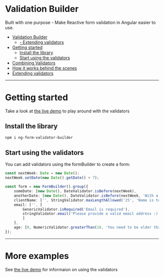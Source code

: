 # Validation Builder

Built with one purpose - Make Reactive form validation in Angular easier to use.

- [Validation Builder](#validation-builder)
  - [- Extending validators](#--extending-validators)
- [Getting started](#getting-started)
  - [Install the library](#install-the-library)
  - [Start using the validators](#start-using-the-validators)
- [Combining Validators](#combining-validators)
- [How it works behind the scenes](#how-it-works-behind-the-scenes)
- [Extending validators](#extending-validators)
---
# Getting started
Take a look at [the live demo](https://jaspeling.github.io/ng-form-validator/) to play around with the validators

## Install the library

```powershell
npm i ng-form-validator-builder
```

## Start using the validators

You can add validators using the formBuilder to create a form:

```typescript
const nextWeek: Date = new Date();
nextWeek.setDate(new Date().getDate() + 7);

const form = new FormBuilder().group({
    someDate: [new Date(), DateValidator.isBefore(nextWeek),
    anotherDate: [new Date(), DateValidator.isBefore(nextWeek, 'With a custom error message'),
    clientName: ['', StringValidator.maxLengthAllowed('25', 'Name is too long!')],
    email: ['', [
        GenericValidator.isRequired('Email is required'),
        stringValidator.email('Please provide a valid email address :)')
        ]
    ],
    age: [0, NumericValidator.greaterThan(18, 'You need to be older than 18!')
});
```

---
# More examples
See [the live demo](https://jaspeling.github.io/ng-form-validator/) for informaion on using the validators